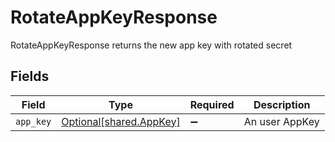 # RotateAppKeyResponse

RotateAppKeyResponse returns the new app key with rotated secret


## Fields

| Field                                                    | Type                                                     | Required                                                 | Description                                              |
| -------------------------------------------------------- | -------------------------------------------------------- | -------------------------------------------------------- | -------------------------------------------------------- |
| `app_key`                                                | [Optional[shared.AppKey]](../../models/shared/appkey.md) | :heavy_minus_sign:                                       | An user AppKey                                           |